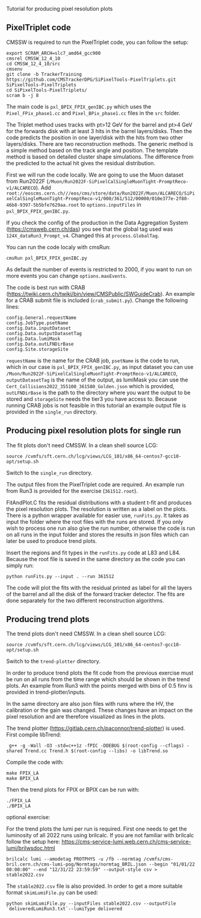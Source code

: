 Tutorial for producing pixel resolution plots

## PixelTriplet code

CMSSW is required to run the PixelTriplet code, you can follow the setup:
```
export SCRAM_ARCH=slc7_amd64_gcc900
cmsrel CMSSW_12_4_10
cd CMSSW_12_4_10/src
cmsenv
git clone -b TrackerTraining https://github.com/CMSTrackerDPG/SiPixelTools-PixelTriplets.git SiPixelTools-PixelTriplets
cd SiPixelTools-PixelTriplets/
scram b -j 8
```
The main code is ``pxl_BPIX_FPIX_genIBC.py`` which uses the ``Pixel_FPix_phase1.cc`` and ``Pixel_BPix_phase1.cc`` files in the ``src`` folder. 

The Triplet method uses tracks with pt>12 GeV for the barrel and pt>4 GeV for the forwards disk with at least 3 hits in the barrel layers/disks. Then the code predicts the position in one layer/disk with the hits from two other layers/disks. There are two reconstruction methods. The generic method is a simple method based on the track angle and position. The template method is based on detailed cluster shape simulations. The difference from the predicted to the actual hit gives the residual distribution.

First we will run the code locally. We are going to use the Muon dataset from Run2022F (``/Muon/Run2022F-SiPixelCalSingleMuonTight-PromptReco-v1/ALCARECO``). Add ``root://eoscms.cern.ch///eos/cms/store/data/Run2022F/Muon/ALCARECO/SiPixelCalSingleMuonTight-PromptReco-v1/000/361/512/00000/010e377e-2f80-46b8-9397-5b5bfe7629aa.root`` to ``options.inputFiles`` in ``pxl_BPIX_FPIX_genIBC.py``.

If you check the config of the production in the Data Aggregation System (https://cmsweb.cern.ch/das) you see that the global tag used was ``124X_dataRun3_Prompt_v4``. Changed this at ``process.GlobalTag``.

You can run the code localy with cmsRun:
```
cmsRun pxl_BPIX_FPIX_genIBC.py
```
As default the number of events is restricted to 2000, if you want to run on more events you can change ``options.maxEvents``.

The code is best run with CRAB (https://twiki.cern.ch/twiki/bin/view/CMSPublic/SWGuideCrab). An example for a CRAB submit file is included (``crab_submit.py``). Change the following lines:

```
config.General.requestName
config.JobType.psetName
config.Data.inputDataset
config.Data.outputDatasetTag
config.Data.lumiMask
config.Data.outLFNDirBase
config.Site.storageSite
```
``requestName`` is the name for the CRAB job, ``psetName`` is the code to run, which in our case is ``pxl_BPIX_FPIX_genIBC.py``, as input dataset you can use ``/Muon/Run2022F-SiPixelCalSingleMuonTight-PromptReco-v1/ALCARECO``, ``outputDatasetTag`` is the name of the output, as lumiMask you can use the ``Cert_Collisions2022_355100_361580_Golden.json`` which is provided, ``outLFNDirBase`` is the path to the directory where you want the output to be stored and  ``storageSite`` needs the tier3 you have access to.
Because running CRAB jobs is not feasible in this tutorial an example output file is provided in the ``single_run`` directory.


## Producing pixel resolution plots for single run

The fit plots don't need CMSSW. In a clean shell source LCG:
```
source /cvmfs/sft.cern.ch/lcg/views/LCG_101/x86_64-centos7-gcc10-opt/setup.sh
```

Switch to the ``single_run`` directory.

The output files from the PixelTriplet code are required. An example run from Run3 is provided for the exercise (``361512.root``).

FitAndPlot.C fits the residual distributions with a student t-fit and produces the pixel resolution plots. The resolution is written as a label on the plots. There is a python wrapper available for easier use, ``runFits.py``. It takes as input the folder where the root files with the runs are stored. If you only wish to process one run also give the run number, otherwise the code is run on all runs in the input folder and stores the results in json files which can later be used to produce trend plots.

Insert the regions and fit types in the ``runFits.py`` code at L83 and L84. Because the root file is saved in the same directory as the code you can simply run:

```
python runFits.py --input . --run 361512
```
The code will plot the fits with the residual printed as label for all the layers of the barrel and all the disk of the forward tracker detector. The fits are done separately for the two different reconstruction algorithms.

## Producing trend plots
The trend plots don't need CMSSW. In a clean shell source LCG:
```
source /cvmfs/sft.cern.ch/lcg/views/LCG_101/x86_64-centos7-gcc10-opt/setup.sh
```

Switch to the ``trend-plotter`` directory.

In order to produce trend plots the fit code from the previous exercise must be run on all runs from the time range which should be shown in the trend plots. An example from Run3 with the points merged with bins of 0.5 finv is provided in trend-plotter/inputs. 

In the same directory are also json files with runs where the HV, the calibration or the gain was changed. These changes have an impact on the pixel resolution and are therefore visualized as lines in the plots.

The trend plotter (https://gitlab.cern.ch/paconnor/trend-plotter) is used. First compile libTrend:

```
 g++ -g -Wall -O3 -std=c++1z -fPIC -DDEBUG $(root-config --cflags) -shared Trend.cc Trend.h $(root-config --libs) -o libTrend.so
```

Compile the code with:
```
make FPIX_LA
make BPIX_LA
```

Then the trend plots for FPIX or BPIX can be run with:
```
./FPIX_LA
./BPIX_LA
```


optional exercise:

For the trend plots the lumi per run is required. First one needs to get the luminosity of all 2022 runs using brilcalc. If you are not familiar with brilcalc follow the setup here: https://cms-service-lumi.web.cern.ch/cms-service-lumi/brilwsdoc.html

```
brilcalc lumi --amodetag PROTPHYS -u /fb --normtag /cvmfs/cms-bril.cern.ch/cms-lumi-pog/Normtags/normtag_BRIL.json --begin "01/01/22 00:00:00" --end "12/31/22 23:59:59" --output-style csv > stable2022.csv
```
The ``stable2022.csv`` file is also provided. In order to get a more suitable format ``skimLumiFile.py`` can be used:

``
python skimLumiFile.py --inputFiles stable2022.csv --outputFile `deliveredLumiRun3.txt`--lumiType delivered
``
